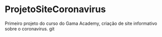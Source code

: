 # ProjetoSiteCoronavirus
Primeiro projeto do curso do Gama Academy, criação de site informativo sobre o coronavirus.
git 